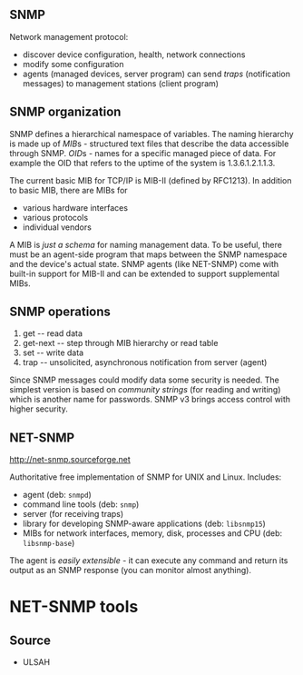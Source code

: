 SNMP
----

Network management protocol:

* discover device configuration, health, network connections
* modify some configuration
* agents (managed devices, server program) can send *traps* (notification
    messages) to management stations (client program)

SNMP organization
-----------------

SNMP defines a hierarchical namespace of variables. The naming hierarchy is
made up of *MIB*s - structured text files that describe the data accessible
through SNMP. *OID*s - names for a specific managed piece of data. For example
the OID that refers to the uptime of the system is 1.3.6.1.2.1.1.3.

The current basic MIB for TCP/IP is MIB-II (defined by RFC1213). In addition to
basic MIB, there are MIBs for
* various hardware interfaces
* various protocols
* individual vendors

A MIB is *just a schema* for naming management data. To be useful, there must be
an agent-side program that maps between the SNMP namespace and the device's
actual state. SNMP agents (like NET-SNMP) come with built-in support for MIB-II
and can be extended to support supplemental MIBs.

SNMP operations
---------------

1. get -- read data
2. get-next -- step through MIB hierarchy or read table
3. set -- write data
4. trap -- unsolicited, asynchronous notification from server (agent)

Since SNMP messages could modify data some security is needed. The simplest
version is based on *community strings* (for reading and writing) which is
another name for passwords. SNMP v3 brings access control with higher security.

NET-SNMP
--------

http://net-snmp.sourceforge.net

Authoritative free implementation of SNMP for UNIX and Linux. Includes:
* agent (deb: `snmpd`)
* command line tools (deb: `snmp`)
* server (for receiving traps)
* library for developing SNMP-aware applications (deb: `libsnmp15`)
* MIBs for network interfaces, memory, disk, processes and CPU (deb:
    `libsnmp-base`)

The agent is *easily extensible* - it can execute any command and return its
output as an SNMP response (you can monitor almost anything).

NET-SNMP tools
==============

Source
------

* ULSAH
